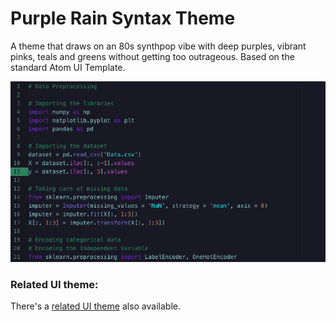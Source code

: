# Purple Rain Syntax Theme

A theme that draws on an 80s synthpop vibe with deep purples, vibrant pinks,
teals and greens without getting too outrageous. Based on the standard Atom UI
Template.

![Screenshot of the syntax!](https://raw.githubusercontent.com/danielithomas/purple-rain-syntax/master/img/2020-03-15-syntax.png)

### Related UI theme:

There's a [related UI theme](https://github.com/danielithomas/purple-rain-ui) also available.
